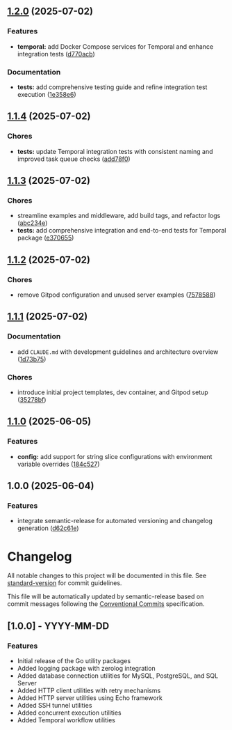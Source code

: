 ## [1.2.0](https://github.com/jasoet/pkg/compare/v1.1.4...v1.2.0) (2025-07-02)

### Features

* **temporal:** add Docker Compose services for Temporal and enhance integration tests ([d770acb](https://github.com/jasoet/pkg/commit/d770acb7a63d0e98e6542b57f08cfbc90d96cb82))

### Documentation

* **tests:** add comprehensive testing guide and refine integration test execution ([1e358e6](https://github.com/jasoet/pkg/commit/1e358e661f4952fecb24a800f13e6bb7c34a506e))

## [1.1.4](https://github.com/jasoet/pkg/compare/v1.1.3...v1.1.4) (2025-07-02)

### Chores

* **tests:** update Temporal integration tests with consistent naming and improved task queue checks ([add78f0](https://github.com/jasoet/pkg/commit/add78f033fa9b4d50e6ed2815255926f088300a3))

## [1.1.3](https://github.com/jasoet/pkg/compare/v1.1.2...v1.1.3) (2025-07-02)

### Chores

* streamline examples and middleware, add build tags, and refactor logs ([abc234e](https://github.com/jasoet/pkg/commit/abc234e346e528d7d70bf06ed4e7e27e5c87c587))
* **tests:** add comprehensive integration and end-to-end tests for Temporal package ([e370655](https://github.com/jasoet/pkg/commit/e37065516d5ddfef630c7e30b63de3a7d8009ba7))

## [1.1.2](https://github.com/jasoet/pkg/compare/v1.1.1...v1.1.2) (2025-07-02)

### Chores

* remove Gitpod configuration and unused server examples ([7578588](https://github.com/jasoet/pkg/commit/757858844f4b3ad4a8bd3da492493202badfa98f))

## [1.1.1](https://github.com/jasoet/pkg/compare/v1.1.0...v1.1.1) (2025-07-02)

### Documentation

* add `CLAUDE.md` with development guidelines and architecture overview ([1d73b75](https://github.com/jasoet/pkg/commit/1d73b75b67d30166afdc7f07a4eb441761054e56))

### Chores

* introduce initial project templates, dev container, and Gitpod setup ([35278bf](https://github.com/jasoet/pkg/commit/35278bfd2ea24441e2fbb9a12cfb43ae3f54fbd8))

## [1.1.0](https://github.com/jasoet/pkg/compare/v1.0.0...v1.1.0) (2025-06-05)

### Features

* **config:** add support for string slice configurations with environment variable overrides ([184c527](https://github.com/jasoet/pkg/commit/184c527acf078e4b58fdaf2c5d69752e6b981bd2))

## 1.0.0 (2025-06-04)

### Features

* integrate semantic-release for automated versioning and changelog generation ([d62c61e](https://github.com/jasoet/pkg/commit/d62c61e5362b3432cc081735b9e6f89e76882548))

# Changelog

All notable changes to this project will be documented in this file. See [standard-version](https://github.com/conventional-changelog/standard-version) for commit guidelines.

This file will be automatically updated by semantic-release based on commit messages following the [Conventional Commits](https://www.conventionalcommits.org/) specification.

## [1.0.0] - YYYY-MM-DD

### Features

- Initial release of the Go utility packages
- Added logging package with zerolog integration
- Added database connection utilities for MySQL, PostgreSQL, and SQL Server
- Added HTTP client utilities with retry mechanisms
- Added HTTP server utilities using Echo framework
- Added SSH tunnel utilities
- Added concurrent execution utilities
- Added Temporal workflow utilities
